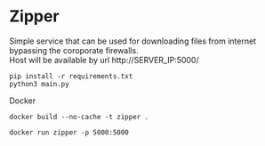# Zipper

Simple service that can be used for downloading files from internet bypassing  the coroporate firewalls.  
Host will be available by url http://SERVER_IP:5000/

```
pip install -r requirements.txt
python3 main.py
```

Docker
```
docker build --no-cache -t zipper .

docker run zipper -p 5000:5000
```